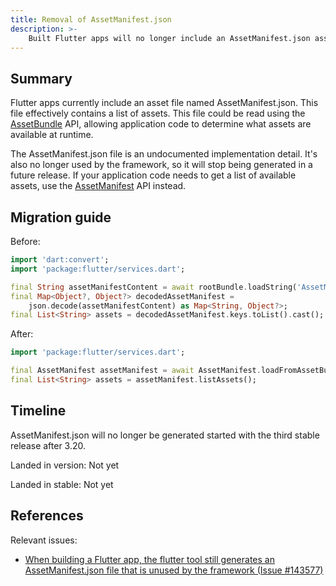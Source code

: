 ```yaml
---
title: Removal of AssetManifest.json
description: >-
    Built Flutter apps will no longer include an AssetManifest.json asset file.
---
```


## Summary

Flutter apps currently include an asset file named AssetManifest.json. This file
effectively contains a list of assets. This file could be read using the
[AssetBundle][] API, allowing application code to determine what assets are
available at runtime.

The AssetManifest.json file is an undocumented implementation detail.
It's also no longer used by the framework, so it will stop being generated in a
future release.
If your application code needs to get a list of available assets, use
the [AssetManifest][] API instead.

## Migration guide

Before:

```dart
import 'dart:convert';
import 'package:flutter/services.dart';

final String assetManifestContent = await rootBundle.loadString('AssetManifest.json');
final Map<Object?, Object?> decodedAssetManifest = 
    json.decode(assetManifestContent) as Map<String, Object?>;
final List<String> assets = decodedAssetManifest.keys.toList().cast();
```

After:

```dart
import 'package:flutter/services.dart';

final AssetManifest assetManifest = await AssetManifest.loadFromAssetBundle(rootBundle);
final List<String> assets = assetManifest.listAssets();
```

## Timeline

AssetManifest.json will no longer be generated started with the third stable
release after 3.20.

Landed in version: Not yet

Landed in stable: Not yet

## References

Relevant issues:

* [When building a Flutter app, the flutter tool still generates an AssetManifest.json file that is unused by the framework (Issue #143577)][]

[AssetBundle]: {{site.api}}/flutter/services/AssetBundle-class.html
[AssetManifest]: {{site.api}}/flutter/services/AssetManifest-class.html
[When building a Flutter app, the flutter tool still generates an AssetManifest.json file that is unused by the framework (Issue #143577)]: {{site.repo.flutter}}/issues/143577
